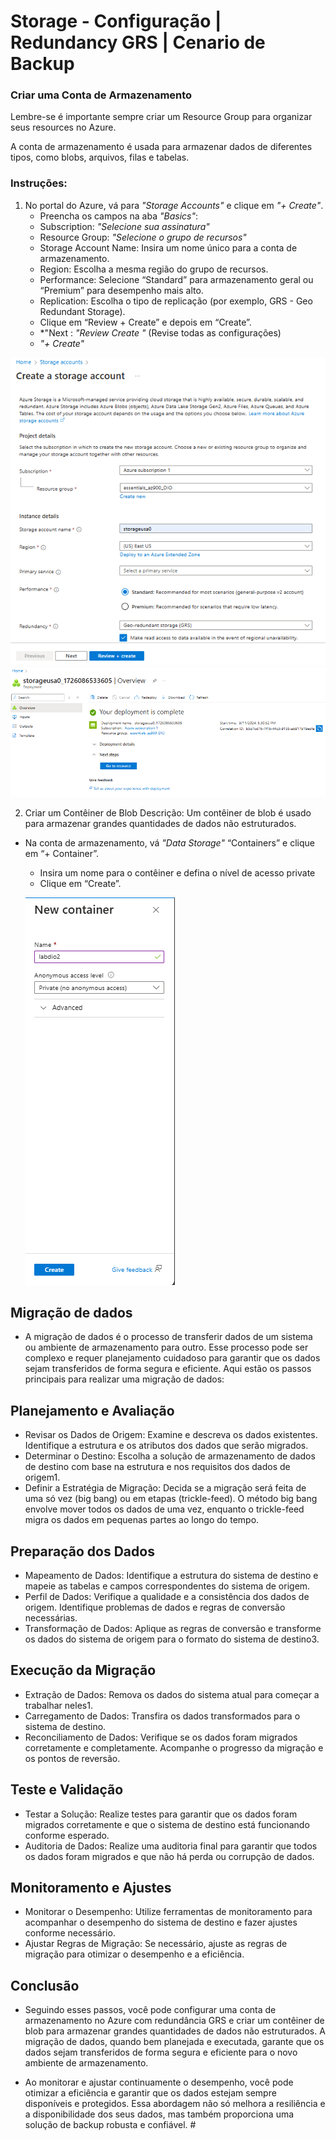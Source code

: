 # Storage - Configuração | Redundancy GRS | Cenario de Backup

### Criar uma Conta de Armazenamento

Lembre-se é importante sempre criar um Resource Group para organizar seus resources no Azure.

A conta de armazenamento é usada para armazenar dados de diferentes tipos, como blobs, arquivos, filas e tabelas.

### Instruções:

1. No portal do Azure, vá para *"Storage Accounts"* e clique em *"+ Create"*.
   - Preencha os campos na aba *"Basics"*:
   - Subscription: *"Selecione sua assinatura"*
   - Resource Group: *"Selecione o grupo de recursos"*
   - Storage Account Name: Insira um nome único para a conta de armazenamento.
   - Region: Escolha a mesma região do grupo de recursos.
   - Performance: Selecione “Standard” para armazenamento geral ou “Premium” para desempenho mais alto.
   - Replication: Escolha o tipo de replicação (por exemplo, GRS - Geo Redundant Storage).
   - Clique em “Review + Create” e depois em   “Create”.
   - *"Next : *"Review Create "* (Revise todas as configurações)
   - *"+ Create"*

![alt text](https://github.com/clouder-km/Challenge-Azure-Dio/blob/main/image/1%20-%20Storage.PNG)
![alt text](https://github.com/clouder-km/Challenge-Azure-Dio/blob/main/image/2%20-%20storage%20deploy.PNG)

2. Criar um Contêiner de Blob
Descrição: Um contêiner de blob é usado para armazenar grandes quantidades de dados não estruturados.

- Na conta de armazenamento, vá *"Data Storage"* “Containers” e clique em “+ Container”.
   - Insira um nome para o contêiner e defina o nível de acesso private
   - Clique em “Create”.

   ![alt text](https://github.com/clouder-km/Challenge-Azure-Dio/blob/main/image/2%20-%20BLOB.PNG)

## Migração de dados

  - A migração de dados é o processo de transferir dados de um sistema ou ambiente de armazenamento para outro. Esse processo pode ser complexo e requer planejamento cuidadoso para garantir que os dados sejam transferidos de forma segura e eficiente. Aqui estão os passos principais para realizar uma migração de dados:

## Planejamento e Avaliação
  - Revisar os Dados de Origem: Examine e descreva os dados existentes. Identifique a estrutura e os atributos dos dados que serão migrados.
  - Determinar o Destino: Escolha a solução de armazenamento de dados de destino com base na estrutura e nos requisitos dos dados de origem1.
  - Definir a Estratégia de Migração: Decida se a migração será feita de uma só vez (big bang) ou em etapas (trickle-feed). O método big bang envolve mover todos os dados de uma vez, enquanto o trickle-feed migra os dados em pequenas partes ao longo do tempo.

## Preparação dos Dados
  - Mapeamento de Dados: Identifique a estrutura do sistema de destino e mapeie as tabelas e campos correspondentes do sistema de origem.
  - Perfil de Dados: Verifique a qualidade e a consistência dos dados de origem. Identifique problemas de dados e regras de conversão necessárias.
  - Transformação de Dados: Aplique as regras de conversão e transforme os dados do sistema de origem para o formato do sistema de destino3.

## Execução da Migração

  - Extração de Dados: Remova os dados do sistema atual para começar a trabalhar neles1.
  - Carregamento de Dados: Transfira os dados transformados para o sistema de destino.
  - Reconciliamento de Dados: Verifique se os dados foram migrados corretamente e completamente. Acompanhe o progresso da migração e os pontos de reversão.
## Teste e Validação

  - Testar a Solução: Realize testes para garantir que os dados foram migrados corretamente e que o sistema de destino está funcionando conforme esperado.
  - Auditoria de Dados: Realize uma auditoria final para garantir que todos os dados foram migrados e que não há perda ou corrupção de dados.
## Monitoramento e Ajustes
  - Monitorar o Desempenho: Utilize ferramentas de monitoramento para acompanhar o desempenho do sistema de destino e fazer ajustes conforme necessário.
  - Ajustar Regras de Migração: Se necessário, ajuste as regras de migração para otimizar o desempenho e a eficiência.
## Conclusão
- Seguindo esses passos, você pode configurar uma conta de armazenamento no Azure com redundância GRS e criar um contêiner de blob para armazenar grandes quantidades de dados não estruturados. A migração de dados, quando bem planejada e executada, garante que os dados sejam transferidos de forma segura e eficiente para o novo ambiente de armazenamento.

- Ao monitorar e ajustar continuamente o desempenho, você pode otimizar a eficiência e garantir que os dados estejam sempre disponíveis e protegidos. Essa abordagem não só melhora a resiliência e a disponibilidade dos seus dados, mas também proporciona uma solução de backup robusta e confiável. #